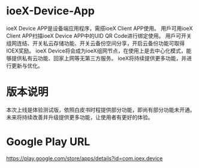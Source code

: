 # ioeX-Device-App
ioeX Device APP是设备端应用程序，需搭ioeX Client APP使用。
用戶可用ioeX Client APP扫描ioeX Device APP中的UID QR Code进行绑定使用。
用戶可开关组网连结、开关私云存储功能、开关云备份空间分享，开启云备份功能可取得IOEX奖励。
ioeX Device将会成为ioeX组网节点，在使用上是去中心化模式，能够提供私有云功能、回家上网等无第三方服务。
ioeX将持续提供更多功能，并进行更新与优化。

# 版本说明
本次上线是体验测试版，依照白皮书时程提供部分功能，即尚有部分功能未开通。 未来将持续改善并升级提供更多功能，让使用者有更好的体验。

# Google Play URL
https://play.google.com/store/apps/details?id=com.ioex.device